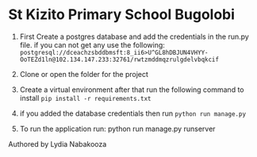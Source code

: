 # St Kizito Primary School Bugolobi
1. First Create a postgres database and add the credentials in the run.py file. if you can not get any use the following: `postgresql://dceachzsbddbmsft:8_ii6>U^GL8hDBJUN4VHYY-OoTEZd1ln@102.134.147.233:32761/rwtzmddmqzrulgdelvbqkcif`

2. Clone or open the folder for the project
3. Create a virtual environment after that run the following command to install `pip install -r requirements.txt`
4. if you added the database credentials then run `python run manage.py`
5. To run the application run: python run manage.py runserver

Authored by Lydia Nabakooza
